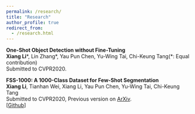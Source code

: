 ```yaml
---
permalink: /research/
title: "Research"
author_profile: true
redirect_from: 
  - /research.html
---
```



**One-Shot Object Detection without Fine-Tuning**  
**Xiang Li**\*, Lin Zhang\*, Yau Pun Chen, Yu-Wing Tai, Chi-Keung Tang(\*: Equal contribution)  
Submitted to CVPR2020.


**FSS-1000: A 1000-Class Dataset for Few-Shot Segmentation**  
**Xiang Li**, Tianhan Wei, Xiang Li, Yau Pun Chen, Yu-Wing Tai, Chi-Keung Tang  
Submitted to CVPR2020, Previous version on [ArXiv](https://arxiv.org/abs/1907.12347).  
\[[Github](https://github.com/HKUSTCV/FSS-1000)\]   



